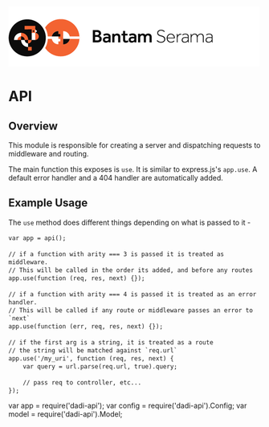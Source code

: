 ![Serama](../serama.png)

# API

## Overview

This module is responsible for creating a server and dispatching requests to middleware and routing.

The main function this exposes is `use`.  It is similar to express.js's `app.use`. A default error handler and a 404 handler are automatically added.

## Example Usage

The `use` method does different things depending on what is passed to it -

    var app = api();

    // if a function with arity === 3 is passed it is treated as middleware.
    // This will be called in the order its added, and before any routes
    app.use(function (req, res, next) {});

    // if a function with arity === 4 is passed it is treated as an error handler.
    // This will be called if any route or middleware passes an error to `next`
    app.use(function (err, req, res, next) {});

    // if the first arg is a string, it is treated as a route
    // the string will be matched against `req.url`
    app.use('/my_uri', function (req, res, next) {
        var query = url.parse(req.url, true).query;

        // pass req to controller, etc...
    });


var app = require('dadi-api');
var config = require('dadi-api').Config;
var model = require('dadi-api').Model;
